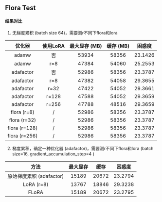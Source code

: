 ## Flora Test

#### 结果对比

1. 无梯度累积 (batch size 64)，需要测r不同下flora和lora

|    优化器     | 使用LoRA | 最大显存 (MB) | 缓存 (MB) | 困惑度  |
| :-----------: | :------: | :-----------: | :-------: | :-----: |
|     adamw     |    否    |     53934     |   58356   | 23.1426 |
|     adamw     |   r=8    |     47384     |   54060   | 25.2553 |
|   adafactor   |    否    |     52986     |   58356   | 23.3787 |
|   adafactor   |   r=8    |     47382     |   54058   | 29.3655 |
|   adafactor   |   r=32   |     47422     |   54052   | 29.3661 |
|   adafactor   |  r=128   |     47588     |   54052   | 29.3659 |
|   adafactor   |  r=256   |     47788     |   48516   | 29.3659 |
|  flora (r=8)  |    /     |     52986     |   58356   | 23.3787 |
| flora (r=32)  |    /     |     52986     |   58356   | 23.3787 |
| flora (r=128) |    /     |     52986     |   58356   | 23.3787 |
| flora (r=256) |    /     |     52986     |   58356   | 23.3787 |

2. 梯度累积，确定一种优化器 (adafactor)，需要测r不同下flora和lora (batch size=16, gradient_accumulation_step=4 )

|           方法           | 最大显存 | 缓存  | 困惑度  |
| :----------------------: | :------: | :---: | :-----: |
| 原始梯度累积 (adafactor) |  15189   | 20672 | 23.2794 |
|        LoRA (r=8)        |  13767   | 18846 | 29.3238 |
|          FLoRA           |  15189   | 20672 | 23.2795 |



